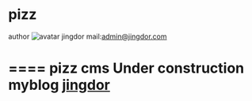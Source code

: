 pizz
====
author
![avatar](http://www.gravatar.com/avatar/4e69a380cd6d3d9907efe10a0dd6c87c?s=36)
jingdor
mail:admin@jingdor.com

====
pizz  cms 
  Under construction
myblog [jingdor](http://jingdor.com/) 
====
